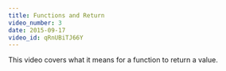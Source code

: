 ```yaml
---
title: Functions and Return
video_number: 3
date: 2015-09-17
video_id: qRnUBiTJ66Y
---
```


This video covers what it means for a function to return a value.
